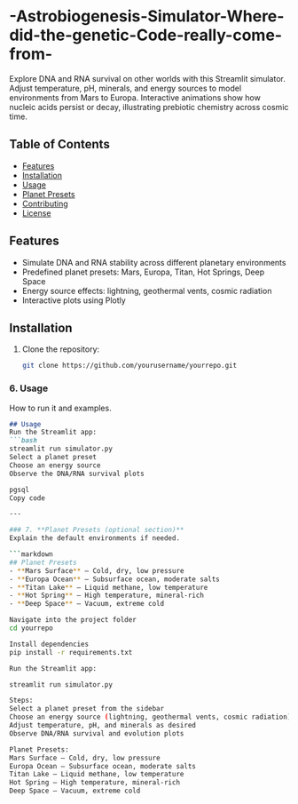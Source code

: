# -Astrobiogenesis-Simulator-Where-did-the-genetic-Code-really-come-from-
Explore DNA and RNA survival on other worlds with this Streamlit simulator. Adjust temperature, pH, minerals, and energy sources to model environments from Mars to Europa. Interactive animations show how nucleic acids persist or decay, illustrating prebiotic chemistry across cosmic time.
## Table of Contents
- [Features](#features)
- [Installation](#installation)
- [Usage](#usage)
- [Planet Presets](#planet-presets)
- [Contributing](#contributing)
- [License](#license)

## Features
- Simulate DNA and RNA stability across different planetary environments
- Predefined planet presets: Mars, Europa, Titan, Hot Springs, Deep Space
- Energy source effects: lightning, geothermal vents, cosmic radiation
- Interactive plots using Plotly

## Installation
1. Clone the repository:
   ```bash
   git clone https://github.com/yourusername/yourrepo.git


### 6. **Usage**
How to run it and examples.

```markdown
## Usage
Run the Streamlit app:
```bash
streamlit run simulator.py
Select a planet preset
Choose an energy source
Observe the DNA/RNA survival plots

pgsql
Copy code

---

### 7. **Planet Presets (optional section)**
Explain the default environments if needed.

```markdown
## Planet Presets
- **Mars Surface** – Cold, dry, low pressure
- **Europa Ocean** – Subsurface ocean, moderate salts
- **Titan Lake** – Liquid methane, low temperature
- **Hot Spring** – High temperature, mineral-rich
- **Deep Space** – Vacuum, extreme cold

Navigate into the project folder
cd yourrepo

Install dependencies
pip install -r requirements.txt

Run the Streamlit app:

streamlit run simulator.py

Steps:
Select a planet preset from the sidebar
Choose an energy source (lightning, geothermal vents, cosmic radiation)
Adjust temperature, pH, and minerals as desired
Observe DNA/RNA survival and evolution plots

Planet Presets:
Mars Surface – Cold, dry, low pressure
Europa Ocean – Subsurface ocean, moderate salts
Titan Lake – Liquid methane, low temperature
Hot Spring – High temperature, mineral-rich
Deep Space – Vacuum, extreme cold
